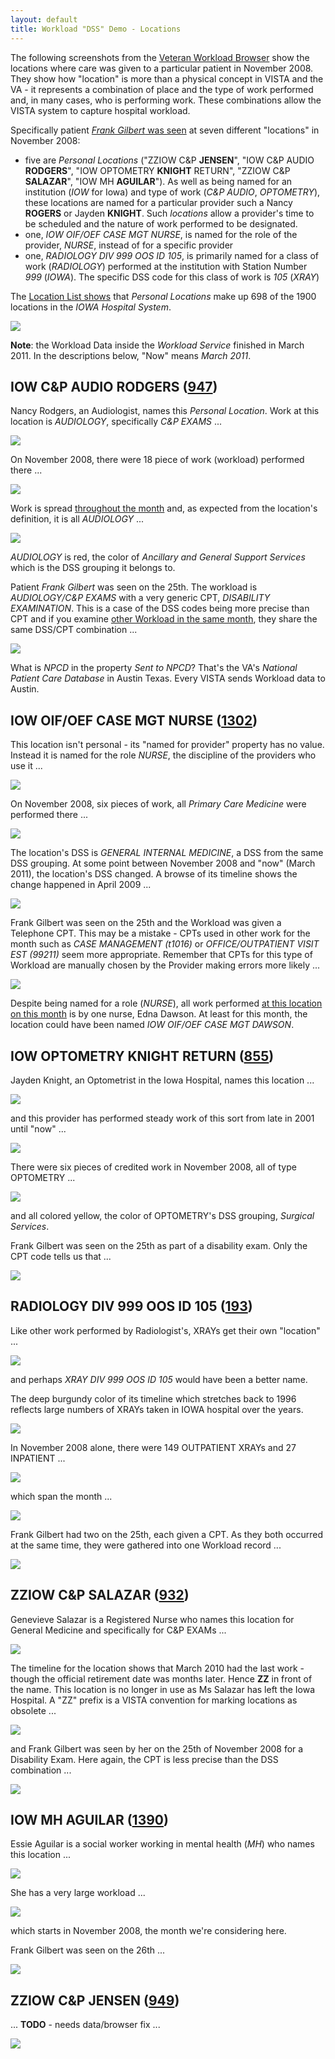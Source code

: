 ```yaml
---
layout: default
title: Workload "DSS" Demo - Locations
---
```


The following screenshots from the [Veteran Workload Browser](https://workload.vistadataproject.info) show the locations where care was given to a particular patient in November 2008. They show how "location" is more than a physical concept in VISTA and the VA - it represents a combination of place and the type of work performed and, in many cases, who is performing work. These combinations allow the VISTA system to capture hospital workload.

Specifically patient [_Frank Gilbert_ was seen](https://workload.vistadataproject.info/patientCalendar/workDetails/7199390/2008/10) at seven different "locations" in November 2008:
  * five are _Personal Locations_ ("ZZIOW C&P __JENSEN__", "IOW C&P AUDIO __RODGERS__", "IOW OPTOMETRY __KNIGHT__ RETURN", "ZZIOW C&P __SALAZAR__", "IOW MH __AGUILAR__"). As well as being named for an institution (_IOW_ for Iowa) and type of work (_C&P AUDIO_, _OPTOMETRY_), these locations are named for a particular provider such a Nancy __ROGERS__ or Jayden __KNIGHT__. Such _locations_ allow a provider's time to be scheduled and the nature of work performed to be designated.
  * one, _IOW OIF/OEF CASE MGT NURSE_, is named for the role of the provider, _NURSE_, instead of for a specific provider
  * one, _RADIOLOGY DIV 999 OOS ID 105_, is primarily named for a class of work (_RADIOLOGY_) performed at the institution with Station Number _999_ (_IOWA_). The specific DSS code for this class of work is _105_ (_XRAY_) 

The [Location List shows](https://workload.vistadataproject.info/locations?page=0&pageSize=20&sortBy=label&sortDir=asc&institution=-1&division=-1&stopCode=-1&creditStopCode=-1&type44=-1&isPersonal=true&excludeDeleted=false) that _Personal Locations_ make up 698 of the 1900 locations in the _IOWA Hospital System_.

![](imagesLocn/LocationPersonalList.png)

__Note__: the Workload Data inside the _Workload Service_ finished in March 2011. In the descriptions below, "Now" means _March 2011_.

## IOW C&P AUDIO RODGERS ([947](https://workload.vistadataproject.info/locationDetails/947))

Nancy Rodgers, an Audiologist, names this _Personal Location_. Work at this location is _AUDIOLOGY_, specifically
_C&P EXAMS_ ...

![](imagesLocn/Locn_IOW_CP_AUDIO_ROGERS_.png)

On November 2008, there were 18 piece of work (workload) performed there ...

![](imagesLocn/LocnIOW_CP_AUDIO_ROGERS_TIMELINE_11_08.png)

Work is spread [throughout the month](https://workload.vistadataproject.info/locationCalendar/workDetails/947/2008/10) and, as expected from the location's definition, it is all _AUDIOLOGY_ ...

![](imagesLocn/LocnIOW_CP_AUDIO_ROGERS_DETAILS.png)

_AUDIOLOGY_ is red, the color of _Ancillary and General Support Services_ which is the DSS grouping it belongs to.

Patient _Frank Gilbert_ was seen on the 25th. The workload is _AUDIOLOGY/C&P EXAMS_ with a very generic CPT, _DISABILITY EXAMINATION_. This is a case of the DSS codes being more precise than CPT and if you examine [other Workload in the same month](https://workload.vistadataproject.info/locationCalendar/workDetails/947/2008/10), they share the same DSS/CPT combination ... 

![](imagesLocn/LocnIOW_CP_AUDIO_ROGERS_DETAILS_25th.png)

What is _NPCD_ in the property _Sent to NPCD_? That's the VA's _National Patient Care Database_ in Austin Texas. Every VISTA sends Workload data to Austin.

## IOW OIF/OEF CASE MGT NURSE ([1302](https://workload.vistadataproject.info/locationDetails/1302))

This location isn't personal - its "named for provider" property has no value. Instead it is named for the role _NURSE_,  the discipline of the providers who use it ...

![](imagesLocn/LocnIOW_OIF_NURSE.png)

On November 2008, six pieces of work, all _Primary Care Medicine_ were performed there ...

![](imagesLocn/LocnIOW_OIF_NURSE_TIMELINE_11_08.png)

The location's DSS is _GENERAL INTERNAL MEDICINE_, a DSS from the same DSS grouping. At some point between November 2008 and "now" (March 2011), the location's DSS changed. A browse of its timeline shows the change happened in April 2009 ...

![](imagesLocn/LocnIOW_OIF_NURSE_TIMELINE_DSS_CHANGE.png)

Frank Gilbert was seen on the 25th and the Workload was given a Telephone CPT. This may be a mistake - CPTs used in other work for the month such as _CASE MANAGEMENT (t1016)_ or _OFFICE/OUTPATIENT VISIT EST (99211)_ seem more appropriate. Remember that CPTs for this type of Workload are manually chosen by the Provider making errors more likely ...

![](imagesLocn/LocnIOW_OIF_NURSE_DETAILS_25th.png)

Despite being named for a role (_NURSE_), all work performed [at this location on this month](https://workload.vistadataproject.info/locationCalendar/workDetails/1302/2008/10) is by one nurse, Edna Dawson. At least for this month, the location could have been named _IOW OIF/OEF CASE MGT DAWSON_.

## IOW OPTOMETRY KNIGHT RETURN ([855](https://workload.vistadataproject.info/locationDetails/855))

Jayden Knight, an Optometrist in the Iowa Hospital, names this location ...

![](imagesLocn/LocnIOW_OPT_KNIGHT.png)

and this provider has performed steady work of this sort from late in 2001 until "now" ...

![](imagesLocn/LocnIOW_OPT_KNIGHT_TIMELINE.png)

There were six pieces of credited work in November 2008, all of type OPTOMETRY ...

![](imagesLocn/LocnIOW_OPT_KNIGHT_DETAILS.png)

and all colored yellow, the color of OPTOMETRY's DSS grouping, _Surgical Services_.

Frank Gilbert was seen on the 25th as part of a disability exam. Only the CPT code tells us that ...

![](imagesLocn/LocnIOW_OPT_KNIGHT_DETAILS_25th.png)

## RADIOLOGY DIV 999 OOS ID 105 ([193](https://workload.vistadataproject.info/locationDetails/193))

Like other work performed by Radiologist's, XRAYs get their own "location" ...

![](imagesLocn/LocnRadiologyXRAY.png)

and perhaps _XRAY DIV 999 OOS ID 105_ would have been a better name.

The deep burgundy color of its timeline which stretches back to 1996 reflects large numbers of XRAYs taken in IOWA hospital over the years. 

![](imagesLocn/LocnRadiologyXRAY_TIMELINE.png)

In November 2008 alone, there were 149 OUTPATIENT XRAYs and 27 INPATIENT ...

![](imagesLocn/LocnRadiologyXRAY_TIMELINE_11_08.png)

which span the month ...

![](imagesLocn/LocnRadiologyXRAY_DETAILS.png)

Frank Gilbert had two on the 25th, each given a CPT. As they both occurred at the same time, they were gathered into one Workload record ...

![](imagesLocn/LocnRadiologyXRAY_DETAILS-25th.png)

## ZZIOW C&P SALAZAR ([932](https://workload.vistadataproject.info/locationDetails/932))

Genevieve Salazar is a Registered Nurse who names this location for General Medicine and specifically for C&P EXAMs ...

![](imagesLocn/LocnZZSalazar.png)

The timeline for the location shows that March 2010 had the last work - though the official retirement date was months later. Hence __ZZ__ in front of the name. This location is no longer in use as Ms Salazar has left the Iowa Hospital. A "ZZ" prefix is a VISTA convention for marking locations as obsolete ...

![](imagesLocn/LocnZZSalazarTimeline.png)

and Frank Gilbert was seen by her on the 25th of November 2008 for a Disability Exam. Here again, the CPT is less precise than the DSS combination ...

![](imagesLocn/LocnSalazarDETAILS_25th.png)

## IOW MH AGUILAR ([1390](https://workload.vistadataproject.info/locationDetails/1390))

Essie Aguilar is a social worker working in mental health (_MH_) who names this location ...

![](imagesLocn/LocnIOWMHAGUILAR.png)

She has a very large workload ...

![](imagesLocn/LocnIOWMHAGUILAR_Timeline.png)

which starts in November 2008, the month we're considering here.

Frank Gilbert was seen on the 26th ...

![](imagesLocn/LocnIOWMHAGUILAR_Details_26.png)

## ZZIOW C&P JENSEN ([949](https://workload.vistadataproject.info/locationDetails/949))

... __TODO__ - needs data/browser fix ...

![](imagesLocn/Locn_ZZIOW_CP_JENSEN.png)
